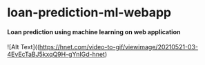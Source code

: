 # loan-prediction-ml-webapp
#### Loan prediction using machine learning on web application

 

 


![Alt Text]((https://hnet.com/video-to-gif/viewimage/20210521-03-4EvEcTaBJ5kxqQ9H-gYnIGd-hnet)

